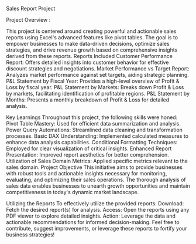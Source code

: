 Sales Report Project

Project Overview :

This project is centered around creating powerful and actionable sales reports using Excel's advanced features like pivot tables. The goal is to empower businesses to make data-driven decisions, optimize sales strategies, and drive revenue growth based on comprehensive insights derived from these reports.
Reports Included
Customer Performance Report: Offers detailed insights into customer behavior for effective discount strategies and negotiations.
Market Performance vs Target Report: Analyzes market performance against set targets, aiding strategic planning.
P&L Statement by Fiscal Year: Provides a high-level overview of Profit & Loss by fiscal year.
P&L Statement by Markets: Breaks down Profit & Loss by markets, facilitating identification of profitable regions.
P&L Statement by Months: Presents a monthly breakdown of Profit & Loss for detailed analysis.

Key Learnings
Throughout this project, the following skills were honed:
Pivot Table Mastery: Used for efficient data summarization and analysis.
Power Query Automations: Streamlined data cleaning and transformation processes.
Basic DAX Understanding: Implemented calculated measures to enhance data analysis capabilities.
Conditional Formatting Techniques: Employed for clear visualization of critical insights.
Enhanced Report Presentation: Improved report aesthetics for better comprehension.
Utilization of Sales Domain Metrics: Applied specific metrics relevant to the sales domain.
Project Objective
This initiative aims to provide businesses with robust tools and actionable insights necessary for monitoring, evaluating, and optimizing their sales operations. The thorough analysis of sales data enables businesses to unearth growth opportunities and maintain competitiveness in today's dynamic market landscape.

Utilizing the Reports
To effectively utilize the provided reports:
Download: Fetch the desired report(s) for analysis.
Access: Open the reports using any PDF viewer to explore detailed insights.
Action: Leverage the data and actionable recommendations for informed decision-making.
Feel free to contribute, suggest improvements, or leverage these reports to fortify your business strategies!

